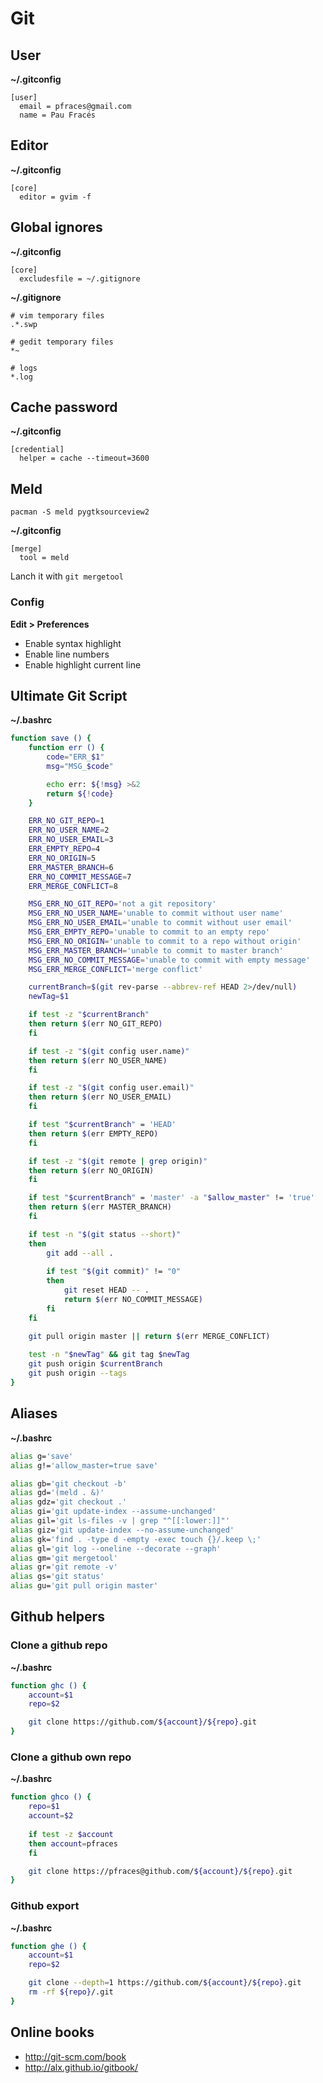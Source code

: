 Git
===

User
----

**~/.gitconfig**

    [user]
      email = pfraces@gmail.com
      name = Pau Fracés

Editor
------

**~/.gitconfig**

    [core]
      editor = gvim -f

Global ignores
--------------

**~/.gitconfig**

    [core]
      excludesfile = ~/.gitignore

**~/.gitignore**

    # vim temporary files
    .*.swp
    
    # gedit temporary files
    *~
    
    # logs
    *.log

Cache password
--------------

**~/.gitconfig**

    [credential]
      helper = cache --timeout=3600

Meld
----

    pacman -S meld pygtksourceview2

**~/.gitconfig**

    [merge]
      tool = meld

Lanch it with `git mergetool`

### Config

**Edit > Preferences**

*   Enable syntax highlight
*   Enable line numbers
*   Enable highlight current line

Ultimate Git Script
-------------------

**~/.bashrc**

```bash
function save () {
    function err () {
        code="ERR_$1"
        msg="MSG_$code"

        echo err: ${!msg} >&2
        return ${!code}
    }

    ERR_NO_GIT_REPO=1
    ERR_NO_USER_NAME=2
    ERR_NO_USER_EMAIL=3
    ERR_EMPTY_REPO=4
    ERR_NO_ORIGIN=5
    ERR_MASTER_BRANCH=6
    ERR_NO_COMMIT_MESSAGE=7
    ERR_MERGE_CONFLICT=8

    MSG_ERR_NO_GIT_REPO='not a git repository'
    MSG_ERR_NO_USER_NAME='unable to commit without user name'
    MSG_ERR_NO_USER_EMAIL='unable to commit without user email'
    MSG_ERR_EMPTY_REPO='unable to commit to an empty repo'
    MSG_ERR_NO_ORIGIN='unable to commit to a repo without origin'
    MSG_ERR_MASTER_BRANCH='unable to commit to master branch'
    MSG_ERR_NO_COMMIT_MESSAGE='unable to commit with empty message'
    MSG_ERR_MERGE_CONFLICT='merge conflict'

    currentBranch=$(git rev-parse --abbrev-ref HEAD 2>/dev/null)
    newTag=$1

    if test -z "$currentBranch"
    then return $(err NO_GIT_REPO)
    fi

    if test -z "$(git config user.name)"
    then return $(err NO_USER_NAME)
    fi

    if test -z "$(git config user.email)"
    then return $(err NO_USER_EMAIL)
    fi

    if test "$currentBranch" = 'HEAD'
    then return $(err EMPTY_REPO)
    fi

    if test -z "$(git remote | grep origin)"
    then return $(err NO_ORIGIN)
    fi

    if test "$currentBranch" = 'master' -a "$allow_master" != 'true'
    then return $(err MASTER_BRANCH)
    fi

    if test -n "$(git status --short)"
    then
        git add --all .
        
        if test "$(git commit)" != "0"
        then
            git reset HEAD -- .
            return $(err NO_COMMIT_MESSAGE)
        fi
    fi

    git pull origin master || return $(err MERGE_CONFLICT)
    
    test -n "$newTag" && git tag $newTag
    git push origin $currentBranch
    git push origin --tags
}
```

Aliases
-------

**~/.bashrc**

```bash
alias g='save'
alias g!='allow_master=true save'

alias gb='git checkout -b'
alias gd='(meld . &)'
alias gdz='git checkout .'
alias gi='git update-index --assume-unchanged'
alias gil='git ls-files -v | grep "^[[:lower:]]"'
alias giz='git update-index --no-assume-unchanged'
alias gk='find . -type d -empty -exec touch {}/.keep \;'
alias gl='git log --oneline --decorate --graph'
alias gm='git mergetool'
alias gr='git remote -v'
alias gs='git status'
alias gu='git pull origin master'
```

Github helpers
--------------

### Clone a github repo

**~/.bashrc**

```bash
function ghc () {
    account=$1
    repo=$2

    git clone https://github.com/${account}/${repo}.git
}
```

### Clone a github own repo

**~/.bashrc**

```bash
function ghco () {
    repo=$1
    account=$2
    
    if test -z $account
    then account=pfraces
    fi

    git clone https://pfraces@github.com/${account}/${repo}.git
}
```

### Github export

**~/.bashrc**

```bash
function ghe () {
    account=$1
    repo=$2

    git clone --depth=1 https://github.com/${account}/${repo}.git
    rm -rf ${repo}/.git
}
```

Online books
------------

*   http://git-scm.com/book
*   http://alx.github.io/gitbook/
